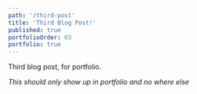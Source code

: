 ```yaml
---
path: '/third-post'
title: 'Third Blog Post!'
published: true
portfolioOrder: 03
portfolio: true
---
```


Third blog post, for portfolio.

*This should only show up in portfolio and no where else*